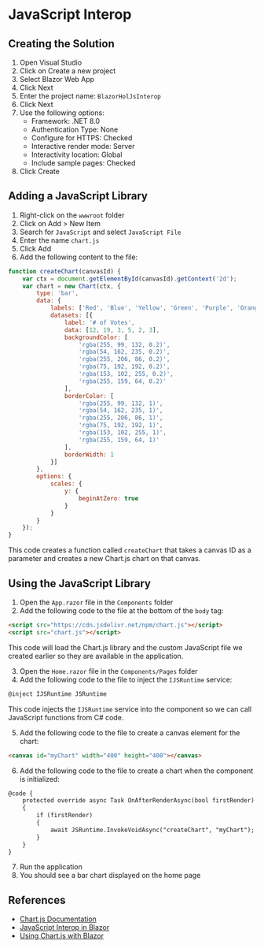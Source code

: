 # JavaScript Interop

## Creating the Solution

1. Open Visual Studio
2. Click on Create a new project
3. Select Blazor Web App
4. Click Next
5. Enter the project name: `BlazorHolJsInterop`
6. Click Next
7. Use the following options:
   - Framework: .NET 8.0
   - Authentication Type: None
   - Configure for HTTPS: Checked
   - Interactive render mode: Server
   - Interactivity location: Global
   - Include sample pages: Checked
8. Click Create

## Adding a JavaScript Library

1. Right-click on the `wwwroot` folder
2. Click on Add > New Item
3. Search for `JavaScript` and select `JavaScript File`
4. Enter the name `chart.js`
5. Click Add
6. Add the following content to the file:

```javascript
function createChart(canvasId) {
    var ctx = document.getElementById(canvasId).getContext('2d');
    var chart = new Chart(ctx, {
        type: 'bar',
        data: {
            labels: ['Red', 'Blue', 'Yellow', 'Green', 'Purple', 'Orange'],
            datasets: [{
                label: '# of Votes',
                data: [12, 19, 3, 5, 2, 3],
                backgroundColor: [
                    'rgba(255, 99, 132, 0.2)',
                    'rgba(54, 162, 235, 0.2)',
                    'rgba(255, 206, 86, 0.2)',
                    'rgba(75, 192, 192, 0.2)',
                    'rgba(153, 102, 255, 0.2)',
                    'rgba(255, 159, 64, 0.2)'
                ],
                borderColor: [
                    'rgba(255, 99, 132, 1)',
                    'rgba(54, 162, 235, 1)',
                    'rgba(255, 206, 86, 1)',
                    'rgba(75, 192, 192, 1)',
                    'rgba(153, 102, 255, 1)',
                    'rgba(255, 159, 64, 1)'
                ],
                borderWidth: 1
            }]
        },
        options: {
            scales: {
                y: {
                    beginAtZero: true
                }
            }
        }
    });
}
```

This code creates a function called `createChart` that takes a canvas ID as a parameter and creates a new Chart.js chart on that canvas.

## Using the JavaScript Library

1. Open the `App.razor` file in the `Components` folder
2. Add the following code to the file at the bottom of the `body` tag:

```html
<script src="https://cdn.jsdelivr.net/npm/chart.js"></script>
<script src="chart.js"></script>
```

This code will load the Chart.js library and the custom JavaScript file we created earlier so they are available in the application.

3. Open the `Home.razor` file in the `Components/Pages` folder
4. Add the following code to the file to inject the `IJSRuntime` service:

```html
@inject IJSRuntime JSRuntime
```

This code injects the `IJSRuntime` service into the component so we can call JavaScript functions from C# code.

5. Add the following code to the file to create a canvas element for the chart:

```html
<canvas id="myChart" width="400" height="400"></canvas>
```

6. Add the following code to the file to create a chart when the component is initialized:

```html
@code {
    protected override async Task OnAfterRenderAsync(bool firstRender)
    {
        if (firstRender)
        {
            await JSRuntime.InvokeVoidAsync("createChart", "myChart");
        }
    }
}
```

7. Run the application
8. You should see a bar chart displayed on the home page

## References

- [Chart.js Documentation](https://www.chartjs.org/docs/latest/)
- [JavaScript Interop in Blazor](https://docs.microsoft.com/en-us/aspnet/core/blazor/call-javascript-from-dotnet?view=aspnetcore-6.0)
- [Using Chart.js with Blazor](https://puresourcecode.com/dotnet/blazor/using-chart-js-with-blazor/#:~:text=First%20step%20is%20to%20add%20the%20library%20in,the%20application%20reads%20the%20script%20from%20the%20CDN)
